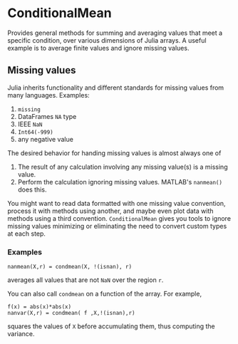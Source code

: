 # ConditionalMean

Provides general methods for summing and averaging values that meet a specific condition, over various dimensions of Julia arrays. A useful example is to average finite values and ignore missing values.

## Missing values

Julia inherits functionality and different standards for missing values from many languages. Examples:
1. `missing`
2. DataFrames `NA` type
3. IEEE `NaN`
4. `Int64(-999)`
5. any negative value

The desired behavior for handing missing values is almost always one of 
1. The result of any calculation involving any missing value(s) is a missing value.
2. Perform the calculation ignoring missing values. MATLAB's `nanmean()` does this.

You might want to read data formatted with one missing value convention, process it with methods using another, and maybe even plot data with methods using a third convention. `ConditionalMean` gives you tools to ignore missing values minimizing or eliminating the need to convert custom types at each step.

### Examples
```
nanmean(X,r) = condmean(X, !(isnan), r)
```
averages all values that are not `NaN` over the region `r`.

You can also call `condmean` on a function of the array. For example,
```
f(x) = abs(x)*abs(x)
nanvar(X,r) = condmean( f ,X,!(isnan),r)
```
squares the values of `X` before accumulating them, thus computing the variance.
